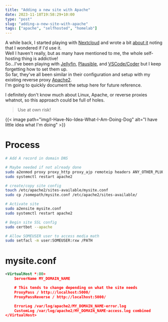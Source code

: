 ```yaml
---
title: "Adding a new site with Apache"
date: 2023-11-18T19:58:29+10:00
type: "post"
slug: "adding-a-new-site-with-apache"
tags: ["apache", "selfhosted", "homelab"]
---
```


A while back, I started playing with [Nextcloud](https://nextcloud.com/) and wrote a bit [about it](http://localhost:1313/posts/nextcloud-journey-so-far/) noting that I wondered if I'd use it.  
Well I haven't really, but as many have mentioned to me, the whole self-hosting thing is addictive!  
So...I've been playing with [Jellyfin](https://jellyfin.org/), [Plausible](https://plausible.io/), and [VSCode/Coder](https://github.com/coder/code-server) but I keep forgetting how to set them up.  
So far, they've all been similar in their configuration and setup with my existing reverse proxy [Apache2](https://httpd.apache.org/).  
I'm going to quickly document the setup here for future reference.  

<!--more-->  

I definitely don't know much about Linux, Apache, or reverse proxies whatnot, so this approach could be full of holes. 

> Use at own risk!

{{< image path="img/I-Have-No-Idea-What-I-Am-Doing-Dog" alt="I have little idea what I'm doing" >}}

# Process
```bash
# Add A record in domain DNS

# Maybe needed if not already done
sudo a2enmod proxy proxy_http proxy_ajp remoteip headers ANY_OTHER_PLUGINS
sudo systemctl restart apache2

# create/copy site config
touch /etc/apache2/sites-available/mysite.conf
sudo cp /somepath/mysite.conf /etc/apache2/sites-available/

# Activate site
sudo a2ensite mysite.conf
sudo systemctl restart apache2

# Begin site SSL config
sudo certbot --apache

# Allow SOMEUSER user to access media math
sudo setfacl -m user:SOMEUSER:rxw /PATH
```

# mysite.conf  

```xml
<VirtualHost *:80>
    ServerName MY_DOMAIN_NAME

    # This tends to change depending on what the site needs
    ProxyPass / http://localhost:5000/
    ProxyPassReverse / http://localhost:5000/

    ErrorLog /var/log/apache2/MY_DOMAIN_NAME-error.log
    CustomLog /var/log/apache2/MY_DOMAIN_NAME-access.log combined
</VirtualHost>
```